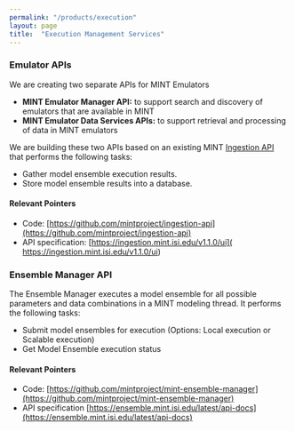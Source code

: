 ```yaml
---
permalink: "/products/execution"
layout: page
title:  "Execution Management Services"
---
```



### Emulator APIs
We are creating two separate APIs for MINT Emulators
- **MINT Emulator Manager API:** to support search and discovery of emulators that are available in MINT
- **MINT Emulator Data Services APIs:** to support retrieval and processing of data in MINT emulators

We are building these two APIs based on an existing MINT [Ingestion API](https://ingestion.mint.isi.edu/v1.1.0/ui) that performs the following tasks:

- Gather model ensemble execution results.
- Store model ensemble results into a database.

#### Relevant Pointers
- Code: [https://github.com/mintproject/ingestion-api](https://github.com/mintproject/ingestion-api)
- API specification: [https://ingestion.mint.isi.edu/v1.1.0/ui]( https://ingestion.mint.isi.edu/v1.1.0/ui)

### Ensemble Manager API

The Ensemble Manager executes a model ensemble for all possible parameters and data combinations in a MINT modeling thread. It performs the following tasks:

- Submit model ensembles for execution (Options: Local execution or Scalable execution)
- Get Model Ensemble execution status

#### Relevant Pointers

- Code: [https://github.com/mintproject/mint-ensemble-manager](https://github.com/mintproject/mint-ensemble-manager)
- API specification [https://ensemble.mint.isi.edu/latest/api-docs](https://ensemble.mint.isi.edu/latest/api-docs)